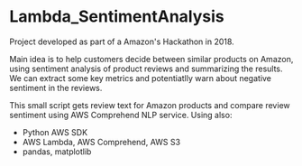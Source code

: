 # Lambda_SentimentAnalysis

Project developed as part of a Amazon's Hackathon in 2018.

Main idea is to help customers decide between similar products on Amazon, using sentiment analysis of product reviews and summarizing the results. We can extract some key metrics and potentiatlly warn about negative sentiment in the reviews.

This small script gets review text for Amazon products and compare review sentiment using AWS Comprehend NLP service.
Using also:
- Python AWS SDK
- AWS Lambda, AWS Comprehend, AWS S3
- pandas, matplotlib

